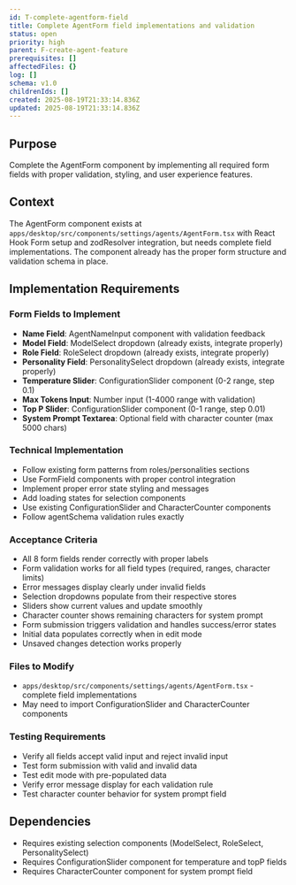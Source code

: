 ```yaml
---
id: T-complete-agentform-field
title: Complete AgentForm field implementations and validation
status: open
priority: high
parent: F-create-agent-feature
prerequisites: []
affectedFiles: {}
log: []
schema: v1.0
childrenIds: []
created: 2025-08-19T21:33:14.836Z
updated: 2025-08-19T21:33:14.836Z
---
```


## Purpose

Complete the AgentForm component by implementing all required form fields with proper validation, styling, and user experience features.

## Context

The AgentForm component exists at `apps/desktop/src/components/settings/agents/AgentForm.tsx` with React Hook Form setup and zodResolver integration, but needs complete field implementations. The component already has the proper form structure and validation schema in place.

## Implementation Requirements

### Form Fields to Implement

- **Name Field**: AgentNameInput component with validation feedback
- **Model Field**: ModelSelect dropdown (already exists, integrate properly)
- **Role Field**: RoleSelect dropdown (already exists, integrate properly)
- **Personality Field**: PersonalitySelect dropdown (already exists, integrate properly)
- **Temperature Slider**: ConfigurationSlider component (0-2 range, step 0.1)
- **Max Tokens Input**: Number input (1-4000 range with validation)
- **Top P Slider**: ConfigurationSlider component (0-1 range, step 0.01)
- **System Prompt Textarea**: Optional field with character counter (max 5000 chars)

### Technical Implementation

- Follow existing form patterns from roles/personalities sections
- Use FormField components with proper control integration
- Implement proper error state styling and messages
- Add loading states for selection components
- Use existing ConfigurationSlider and CharacterCounter components
- Follow agentSchema validation rules exactly

### Acceptance Criteria

- All 8 form fields render correctly with proper labels
- Form validation works for all field types (required, ranges, character limits)
- Error messages display clearly under invalid fields
- Selection dropdowns populate from their respective stores
- Sliders show current values and update smoothly
- Character counter shows remaining characters for system prompt
- Form submission triggers validation and handles success/error states
- Initial data populates correctly when in edit mode
- Unsaved changes detection works properly

### Files to Modify

- `apps/desktop/src/components/settings/agents/AgentForm.tsx` - complete field implementations
- May need to import ConfigurationSlider and CharacterCounter components

### Testing Requirements

- Verify all fields accept valid input and reject invalid input
- Test form submission with valid and invalid data
- Test edit mode with pre-populated data
- Verify error message display for each validation rule
- Test character counter behavior for system prompt field

## Dependencies

- Requires existing selection components (ModelSelect, RoleSelect, PersonalitySelect)
- Requires ConfigurationSlider component for temperature and topP fields
- Requires CharacterCounter component for system prompt field
